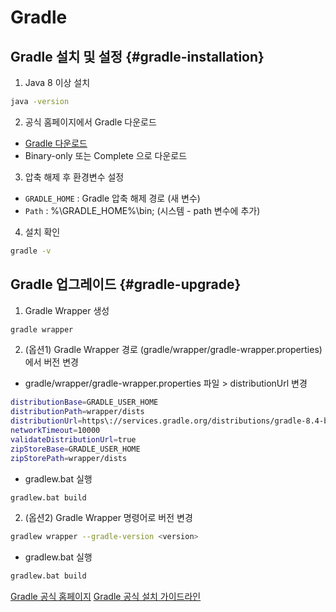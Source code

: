 # Gradle

## Gradle 설치 및 설정 {#gradle-installation}

1. Java 8 이상 설치

```Bash
java -version
```

2. 공식 홈페이지에서 Gradle 다운로드

- [Gradle 다운로드](https://gradle.org/install/)
- Binary-only 또는 Complete 으로 다운로드

3. 압축 해제 후 환경변수 설정

- `GRADLE_HOME` : Gradle 압축 해제 경로 (새 변수)
- `Path` : &percnt;\GRADLE_HOME&percnt;\bin; (시스템 - path 변수에 추가)

4. 설치 확인

```Bash
gradle -v
```

## Gradle 업그레이드 {#gradle-upgrade}

1. Gradle Wrapper 생성
```Bash
gradle wrapper
```

2. (옵션1) Gradle Wrapper 경로 (gradle/wrapper/gradle-wrapper.properties) 에서 버전 변경

- gradle/wrapper/gradle-wrapper.properties 파일 > distributionUrl 변경
```Bash
distributionBase=GRADLE_USER_HOME
distributionPath=wrapper/dists
distributionUrl=https\://services.gradle.org/distributions/gradle-8.4-bin.zip
networkTimeout=10000
validateDistributionUrl=true
zipStoreBase=GRADLE_USER_HOME
zipStorePath=wrapper/dists
```
- gradlew.bat 실행
```Bash
gradlew.bat build 
```

2. (옵션2) Gradle Wrapper 명령어로 버전 변경

```Bash
gradlew wrapper --gradle-version <version>
```
- gradlew.bat 실행
```Bash
gradlew.bat build 
```

<seealso>
    <category ref="official">
        <a href="https://gradle.org/">Gradle 공식 홈페이지</a>
        <a href="https://gradle.org/install/">Gradle 공식 설치 가이드라인</a>
    </category>
</seealso>